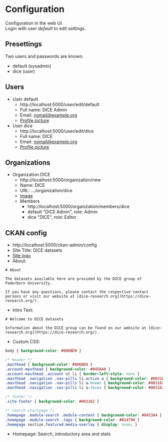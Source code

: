 # Configuration

Configuration in the web UI.  
Login with user *default* to edit settings.

## Presettings

Two users and passwords are known:

* default (sysadmin)
* dice (user)

## Users

* User default
    * http://localhost:5000/user/edit/default
    * Full name: DICE Admin
    * Email: nomail@example.org
    * [Profile picture](../../raw/dice/images/dice-avatar.png)
* User dice
    * http://localhost:5000/user/edit/dice
    * Full name: DICE
    * Email: nomail@example.org
    * [Profile picture](../../raw/dice/images/dice-avatar.png)

## Organizations

* Organization DICE
    * http://localhost:5000/organization/new
    * Name: DICE
    * URL: .../organization/dice
    * [Image](../../raw/dice/images/dice-organization.svg)
    * Members
        * http://localhost:5000/organization/members/dice
        * default "DICE Admin", role: Admin
        * dice "DICE", role: Editor

## CKAN config

* http://localhost:5000/ckan-admin/config
* Site Title: DICE datasets
* [Site logo](../../raw/dice/images/site-logo-dice-datasets.png)
* About:

```
# About

The datasets available here are provided by the DICE group of Paderborn University.

If you have any questions, please contact the respective contact persons or visit our website at [dice-research.org](https://dice-research.org/).
```

* Intro Text:

```
# Welcome to DICE datasets

Information about the DICE group can be found on our website at [dice-research.org](https://dice-research.org/).
```

* Custom CSS:

```css
body { background-color: #006BD9 }

/* header */
.masthead { background-color: #006BD9 }
.account-masthead { background-color: #0456A9 }
.account-masthead .account ul li { border-left-style: none }
.masthead .navigation .nav-pills li.active a { background-color: #003162 }
.masthead .navigation .nav-pills li a:hover { background-color: #003162 }
.masthead .navigation .nav-pills li a:focus { background-color: #003162 }

/* footer */
.site-footer { background-color: #003162 }

/* search startpage */
.homepage .module-search .module-content { background-color: #0453A4 }
.homepage .module-search .tags { background-color: #014790 }
.homepage section.featured.media-overlay { display: none; }
```

* Homepage: Search, introductory area and stats